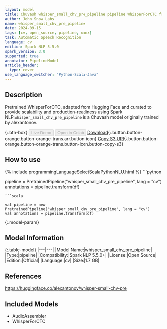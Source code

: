 ```yaml
---
layout: model
title: Chuvash whisper_small_chv_pre_pipeline pipeline WhisperForCTC from alexantonov
author: John Snow Labs
name: whisper_small_chv_pre_pipeline
date: 2024-09-15
tags: [cv, open_source, pipeline, onnx]
task: Automatic Speech Recognition
language: cv
edition: Spark NLP 5.5.0
spark_version: 3.0
supported: true
annotator: PipelineModel
article_header:
  type: cover
use_language_switcher: "Python-Scala-Java"
---
```


## Description

Pretrained WhisperForCTC, adapted from Hugging Face and curated to provide scalability and production-readiness using Spark NLP.`whisper_small_chv_pre_pipeline` is a Chuvash model originally trained by alexantonov.

{:.btn-box}
<button class="button button-orange" disabled>Live Demo</button>
<button class="button button-orange" disabled>Open in Colab</button>
[Download](https://s3.amazonaws.com/auxdata.johnsnowlabs.com/public/models/whisper_small_chv_pre_pipeline_cv_5.5.0_3.0_1726390205754.zip){:.button.button-orange.button-orange-trans.arr.button-icon}
[Copy S3 URI](s3://auxdata.johnsnowlabs.com/public/models/whisper_small_chv_pre_pipeline_cv_5.5.0_3.0_1726390205754.zip){:.button.button-orange.button-orange-trans.button-icon.button-copy-s3}

## How to use



<div class="tabs-box" markdown="1">
{% include programmingLanguageSelectScalaPythonNLU.html %}
```python

pipeline = PretrainedPipeline("whisper_small_chv_pre_pipeline", lang = "cv")
annotations =  pipeline.transform(df)   

```
```scala

val pipeline = new PretrainedPipeline("whisper_small_chv_pre_pipeline", lang = "cv")
val annotations = pipeline.transform(df)

```
</div>

{:.model-param}
## Model Information

{:.table-model}
|---|---|
|Model Name:|whisper_small_chv_pre_pipeline|
|Type:|pipeline|
|Compatibility:|Spark NLP 5.5.0+|
|License:|Open Source|
|Edition:|Official|
|Language:|cv|
|Size:|1.7 GB|

## References

https://huggingface.co/alexantonov/whisper-small-chv-pre

## Included Models

- AudioAssembler
- WhisperForCTC